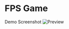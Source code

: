 # FPS Game
Demo Screenshot
![Preview](https://raw.githubusercontent.com/Sh9hid/FPS-Shooter/main/Screenshot%202023-05-16%20180924.png)
